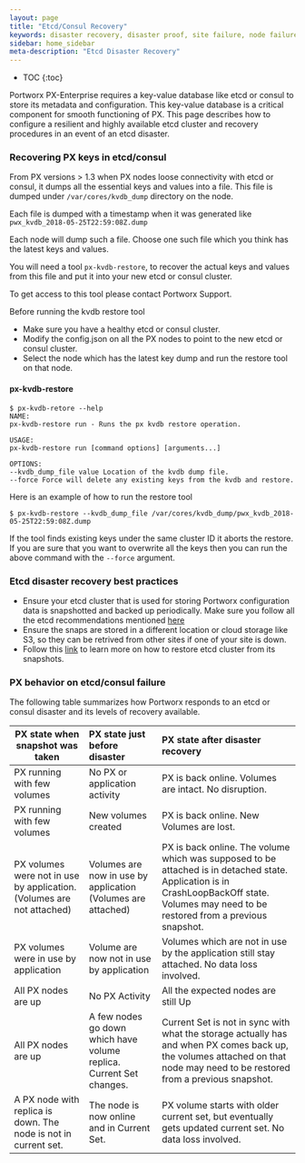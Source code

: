 ```yaml
---
layout: page
title: "Etcd/Consul Recovery"
keywords: disaster recovery, disaster proof, site failure, node failure, power failure, etcd failure
sidebar: home_sidebar
meta-description: "Etcd Disaster Recovery"
---
```


* TOC
{:toc}

Portworx PX-Enterprise requires a key-value database like etcd or consul to store its metadata and configuration. This key-value database is a critical component for smooth functioning of PX. This page describes how to configure a resilient and highly available etcd cluster and recovery procedures in an event of an etcd disaster.

### Recovering PX keys in etcd/consul

From PX versions > 1.3 when PX nodes loose connectivity with etcd or consul, it dumps all the essential keys and values into a file. This file is dumped under `/var/cores/kvdb_dump` directory on the node.

Each file is dumped with a timestamp when it was generated like `pwx_kvdb_2018-05-25T22:59:08Z.dump`

Each node will dump such a file. Choose one such file which you think has the latest keys and values.

You will need a tool `px-kvdb-restore`, to recover the actual keys and values from this file and put it into your new etcd or consul cluster.

To get access to this tool please contact Portworx Support.

Before running the kvdb restore tool
* Make sure you have a healthy etcd or consul cluster.
* Modify the config.json on all the PX nodes to point to the new etcd or consul cluster.
* Select the node which has the latest key dump and run the restore tool on that node.

#### px-kvdb-restore
```
$ px-kvdb-retore --help
NAME:
px-kvdb-restore run - Runs the px kvdb restore operation.

USAGE:
px-kvdb-restore run [command options] [arguments...]

OPTIONS:
--kvdb_dump_file value Location of the kvdb dump file.
--force Force will delete any existing keys from the kvdb and restore.

```

Here is an example of how to run the restore tool

```
$ px-kvdb-restore --kvdb_dump_file /var/cores/kvdb_dump/pwx_kvdb_2018-05-25T22:59:08Z.dump
```

If the tool finds existing keys under the same cluster ID it aborts the restore. If you are sure that you want to overwrite all the keys then you can run the above
command with the `--force` argument.

### Etcd disaster recovery best practices

* Ensure your etcd cluster that is used for storing Portworx configuration data is snapshotted and backed up periodically. Make sure you follow all the etcd recommendations mentioned [here](/maintain/etcd.html)
* Ensure the snaps are stored in a different location or cloud storage like S3, so they can be retrived from other sites if one of your site is down.
* Follow this [link](https://coreos.com/etcd/docs/latest/op-guide/recovery.html) to learn more on how to restore etcd cluster from its snapshots.

### PX behavior on etcd/consul failure

The following table summarizes how Portworx responds to an etcd or consul disaster and its levels of recovery available.

| PX state when snapshot was taken | PX state just before disaster | PX state after disaster recovery |
|-----------------|:---------------|:-------------------------------|
| PX running with few volumes | No PX or application activity    | PX is back online. Volumes are intact. No disruption. |
| PX running with few volumes | New volumes created | PX is back online. New Volumes are lost. |
| PX volumes were not in use by application. (Volumes are not attached) | Volumes are now in use by application (Volumes are attached) | PX is back online. The volume which was supposed to be attached is in detached state. Application is in CrashLoopBackOff state. Volumes may need to be restored from a previous snapshot. |
| PX volumes were in use by application | Volume are now not in use by application | Volumes which are not in use by the application still stay attached. No data loss involved. |
| All PX nodes are up | No PX Activity | All the expected nodes are still Up |
| All PX nodes are up | A few nodes go down which have volume replica. Current Set changes. | Current Set is not in sync with what the storage actually has and when PX comes back up, the volumes attached on that node may need to be restored from a previous snapshot. |
| A PX node with replica is down. The node is not in current set. | The node is now online and in Current Set. | PX volume starts with older current set, but eventually gets updated current set. No data loss involved. |
